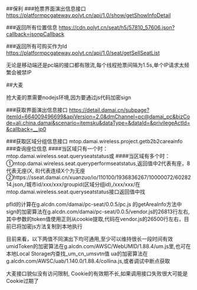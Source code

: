 ﻿
##保利
###抢票界面演出信息接口
https://platformpcgateway.polyt.cn/api/1.0/show/getShowInfoDetail

###返回所有位置信息
https://cdn.polyt.cn/seat/h5/57810_57606.json?callback=jsonpCallback

###返回所有可购买作为Id
https://platformpcgateway.polyt.cn/api/1.0/seat/getSellSeatList

无论是移动端还是pc端的接口都有限流,每个线程抢票间隔为1.5s,单个IP请求太频繁会被禁IP

##大麦

抢大麦的票需要nodejs环境,因为要通过js代码加密sign

###获取界面演出信息接口
https://detail.damai.cn/subpage?itemId=664009496699&apiVersion=2.0&dmChannel=pc@damai_pc&bizCode=ali.china.damai&scenario=itemsku&dataType=&dataId=&privilegeActId=&callback=__jp0

###获取区域分组信息接口
mtop.damai.wireless.project.getb2b2careainfo
###查询座位信息
####当区域只有一个时：
mtop.damai.wireless.seat.queryseatstatus或
####当区域有多个时：
①mtop.damai.wireless.seat.queryperformseatstatus,返回值中2代表有座，8代表无座(X, 8)代表连续X个为无座
②https://sseat.damai.cn/xuanzuo/io/110100/1936836267/10000072/6028214.json,/城市id/xxx/xxx/groupid(区域分组id),/xxx/xxx/在mtop.damai.wireless.seat.queryseatstatus接口返回值中找

pfId的计算在g.alcdn.com/damai/pc-seat/0.0.5/pc.js 的getAreaInfo方法中
sign的加密算法在g.alcdn.com/damai/pc-seat/0.0.5/vendor.js的26813行左右, 其中参数的token值使用正则从cookie提取,代码在vendor.js的26500行左右，目前已将加密js方法复制到本地执行

目前来看，以下两值不同演出下均可通用,至少可以维持很长一段时间有效
umidToken的加密算法在g.alcdn.com/AWSC/WebUMID/1.88.4/um.js里,也可在本地Local Storage内查找_um_cn_umsvtn值
ua的加密算法在g.alcdn.com/AWSC/uab/1.140.0/1.88.4/collina.js,或者调试中断点获取

大麦接口貌似没有访问限制, Cookie的有效期不长,如果调用接口失败很大可能是Cookie过期了


